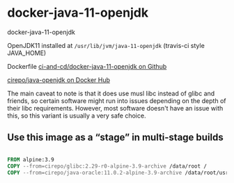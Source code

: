 # docker-java-11-openjdk

docker-java-11-openjdk


OpenJDK11 installed at `/usr/lib/jvm/java-11-openjdk` (travis-ci style JAVA_HOME)


Dockerfile [ci-and-cd/docker-java-11-openjdk on Github](https://github.com/ci-and-cd/docker-java-11-openjdk)

[cirepo/java-openjdk on Docker Hub](https://hub.docker.com/r/cirepo/java-11-openjdk/)


The main caveat to note is that it does use musl libc instead of glibc and friends,
so certain software might run into issues depending on the depth of their libc requirements.
However, most software doesn't have an issue with this,
so this variant is usually a very safe choice.


## Use this image as a “stage” in multi-stage builds

```dockerfile

FROM alpine:3.9
COPY --from=cirepo/glibc:2.29-r0-alpine-3.9-archive /data/root /
COPY --from=cirepo/java-oracle:11.0.2-alpine-3.9-archive /data/root/usr/lib/jvm/java-11-oracle /usr/lib/jvm/java-11-oracle

```
